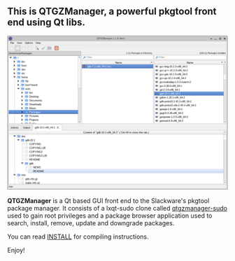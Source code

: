 ## This is QTGZManager, a powerful pkgtool front end using Qt libs.

![Main window](https://raw.githubusercontent.com/aarnt/qtgzmanager/master/mainwindow.png)

**QTGZManager** is a Qt based GUI front end to the Slackware's pkgtool package manager.
It consists of a lxqt-sudo clone called [qtgzmanager-sudo](https://github.com/aarnt/qtgzmanager/tree/master/sudo) used to gain root privileges and a package browser application used
to search, install, remove, update and downgrade packages.

You can read [INSTALL](https://github.com/aarnt/qtgzmanager/blob/master/INSTALL) for compiling instructions.

Enjoy!
